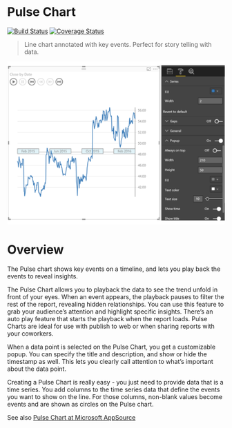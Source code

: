 # Pulse Chart
[![Build Status](https://travis-ci.org/Microsoft/powerbi-visuals-pulsechart.svg?branch=master)](https://travis-ci.org/Microsoft/powerbi-visuals-pulsechart) [![Coverage Status](https://coveralls.io/repos/github/Microsoft/powerbi-visuals-pulsechart/badge.svg?branch=master)](https://coveralls.io/github/Microsoft/powerbi-visuals-pulsechart?branch=master)

> Line chart annotated with key events. Perfect for story telling with data.

![stacked area chart screenshot](./assets/screenshot2.png)

# Overview

The Pulse chart shows key events on a timeline, and lets you play back the events to reveal insights.

The Pulse Chart allows you to playback the data to see the trend unfold in front of your eyes. When an event appears, the playback pauses to filter the rest of the report, revealing hidden relationships. You can use this feature to grab your audience’s attention and highlight specific insights. There’s an auto play feature that starts the playback when the report loads. Pulse Charts are ideal for use with publish to web or when sharing reports with your coworkers.

When a data point is selected on the Pulse Chart, you get a customizable popup. You can specify the title and description, and show or hide the timestamp as well. This lets you clearly call attention to what’s important about the data point.

Creating a Pulse Chart is really easy - you just need to provide data that is a time series. You add columns to the time series data that define the events you want to show on the line. For those columns, non-blank values become events and are shown as circles on the Pulse chart.

See also [Pulse Chart at Microsoft AppSource](https://appsource.microsoft.com/en-us/product/power-bi-visuals/WA104381006)
